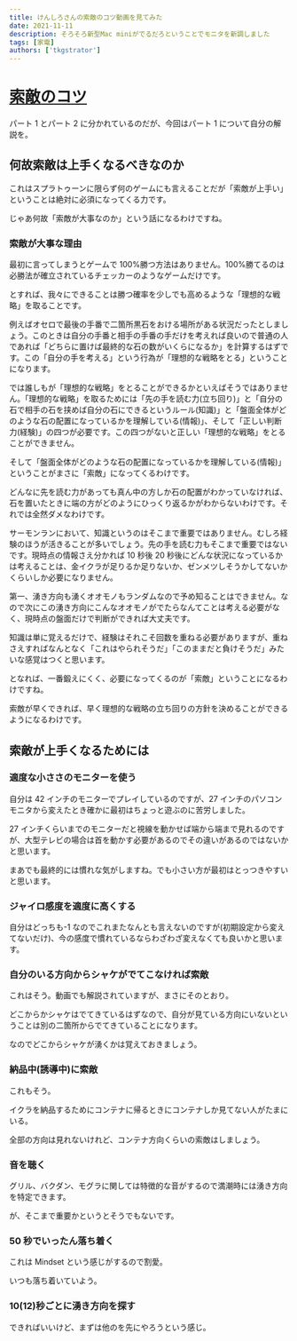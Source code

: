 ```yaml
---
title: けんしろさんの索敵のコツ動画を見てみた
date: 2021-11-11
description: そろそろ新型Mac miniがでるだろということでモニタを新調しました
tags: [家電]
authors: ['tkgstrator']
---
```


# [索敵のコツ](https://www.youtube.com/watch?v=r_KRRJo2azo)

パート 1 とパート 2 に分かれているのだが、今回はパート 1 について自分の解説を。

## 何故索敵は上手くなるべきなのか

これはスプラトゥーンに限らず何のゲームにも言えることだが「索敵が上手い」ということは絶対に必須になってくる力です。

じゃあ何故「索敵が大事なのか」という話になるわけですね。

### 索敵が大事な理由

最初に言ってしまうとゲームで 100%勝つ方法はありません。100%勝てるのは必勝法が確立されているチェッカーのようなゲームだけです。

とすれば、我々にできることは勝つ確率を少しでも高めるような「理想的な戦略」を取ることです。

例えばオセロで最後の手番で二箇所黒石をおける場所がある状況だったとしましょう。このときは自分の手番と相手の手番の手だけを考えれば良いので普通の人であれば「どちらに置けば最終的な石の数がいくらになるか」を計算するはずです。この「自分の手を考える」という行為が「理想的な戦略をとる」ということになります。

では誰しもが「理想的な戦略」をとることができるかといえばそうではありません。「理想的な戦略」を取るためには「先の手を読む力(立ち回り)」と「自分の石で相手の石を挟めば自分の石にできるというルール(知識)」と「盤面全体がどのような石の配置になっているかを理解している(情報)」、そして「正しい判断力(経験)」の四つが必要です。この四つがないと正しい「理想的な戦略」をとることができません。

そして「盤面全体がどのような石の配置になっているかを理解している(情報)」ということがまさに「索敵」になってくるわけです。

どんなに先を読む力があっても真ん中の方しか石の配置がわかっていなければ、石を置いたときに端の方がどのようにひっくり返るかがわからないわけです。それでは全然ダメなわけです。

サーモンランにおいて、知識というのはそこまで重要ではありません。むしろ経験のほうが活きることが多いでしょう。先の手を読む力もそこまで重要ではないです。現時点の情報さえ分かれば 10 秒後 20 秒後にどんな状況になっているかは考えることは、金イクラが足りるか足りないか、ゼンメツしそうかしてないかくらいしか必要になりません。

第一、湧き方向も湧くオオモノもランダムなので予め知ることはできません。なので次にこの湧き方向にこんなオオモノがでたらなんてことは考える必要がなく、現時点の盤面だけで判断ができれば大丈夫です。

知識は単に覚えるだけで、経験はそれこそ回数を重ねる必要がありますが、重ねさえすればなんとなく「これはやられそうだ」「このままだと負けそうだ」みたいな感覚はつくと思います。

となれば、一番鍛えにくく、必要になってくるのが「索敵」ということになるわけですね。

索敵が早くできれば、早く理想的な戦略の立ち回りの方針を決めることができるようになるわけです。

## 索敵が上手くなるためには

### 適度な小ささのモニターを使う

自分は 42 インチのモニターでプレイしているのですが、27 インチのパソコンモニタから変えたとき確かに最初はちょっと遊ぶのに苦労しました。

27 インチくらいまでのモニターだと視線を動かせば端から端まで見れるのですが、大型テレビの場合は首を動かす必要があるのでその違いがあるのではないかと思います。

まあでも最終的には慣れな気がしますね。でも小さい方が最初はとっつきやすいと思います。

### ジャイロ感度を適度に高くする

自分はどっちも-1 なのでこれまたなんとも言えないのですが(初期設定から変えてないだけ)、今の感度で慣れているならわざわざ変えなくても良いかと思います。

###

### 自分のいる方向からシャケがでてこなければ索敵

これはそう。動画でも解説されていますが、まさにそのとおり。

どこからかシャケはでてきているはずなので、自分が見ている方向にいないということは別の二箇所からでてきていることになります。

なのでどこからシャケが湧くかは覚えておきましょう。

### 納品中(誘導中)に索敵

これもそう。

イクラを納品するためにコンテナに帰るときにコンテナしか見てない人がたまにいる。

全部の方向は見れないけれど、コンテナ方向くらいの索敵はしましょう。

### 音を聴く

グリル、バクダン、モグラに関しては特徴的な音がするので満潮時には湧き方向を特定できます。

が、そこまで重要かというとそうでもないです。

### 50 秒でいったん落ち着く

これは Mindset という感じがするので割愛。

いつも落ち着いていよう。

### 10(12)秒ごとに湧き方向を探す

できればいいけど、まずは他のを先にやろうという感じ。
